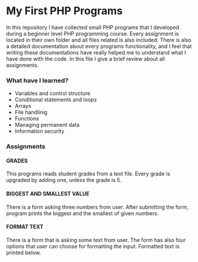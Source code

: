 # My First PHP Programs 

In this repository I have collected small PHP programs that I developed during a beginner level PHP programming course. Every assignment is located in their own folder and all files related is also included. There is also a detailed documentation about every programs functionality, and I feel that writing these documentations have really helped me to understand what I have done with the code. In this file I give a brief review about all assignments.

### What have I learned?

* Variables and control structure
* Conditional statements and loops
* Arrays
* File handlinig
* Functions
* Managing permanent data
* Information security

### Assignments
#### GRADES
This programs reads student grades from a text file. Every grade is upgraded by adding one, unless the grade is 5.

#### BIGGEST AND SMALLEST VALUE
There is a form asking three numbers from user. After submitting the form, program prints the biggest and the smallest of given numbers.

#### FORMAT TEXT
There is a form that is asking some text from user. The form has also four options that user can choose for formatting the input. Formatted text is printed below.

